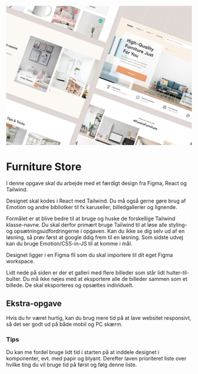 ![Splash](./Dribbble-Shot-HD-Final.jpg)
# Furniture Store

I denne opgave skal du arbejde med et færdigt design fra Figma, React og Tailwind.

Designet skal kodes i React med Tailwind. Du må også gerne gøre brug af Emotion og andre bibliotker til fx karuseller, billedgallerier og lignende.

Formålet er at blive bedre til at bruge og huske de forskellige Tailwind klasse-navne. Du skal derfor primært bruge Tailwind til at løse alle styling- og opsætningsudfordringerne i opgaven. Kan du ikke se dig selv ud af en løsning, så prøv først at google ddig frem til en løsning. Som sidste udvej kan du bruge Emotion/CSS-in-JS til at komme i mål.

Designet ligger i en Figma fil som du skal importere til dit eget Figma workspace.

Lidt nede på siden er der et galleri med flere billeder som står lidt hulter-til-bulter. Du må ikke nøjes med at eksportere alle de billeder sammen som et billede. De skal eksporteres og opsættes individuelt.

## Ekstra-opgave

Hvis du hr været hurtig, kan du brug mere tid på at lave websitet responsivt, så det ser godt ud på både mobil og PC skærm.

### Tips

Du kan me fordel bruge lidt tid i starten på at inddele designet i komponenter, evt. med papir og blyant. Derefter laven prioriteret liste over hvilke ting du vil bruge tid på først og følg denne liste.
